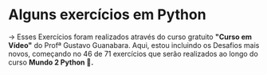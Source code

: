 <h1> Alguns exercícios em Python</h1>

<p> → Esses Exercícios foram realizados através do curso gratuito <strong>"Curso em Vídeo"</strong> do Profª Gustavo Guanabara.
Aqui, estou incluindo os Desafios mais novos, começando no 46 de 71 exercícios que serão realizados ao longo do curso <strong> Mundo 2 Python 🐍. </strong></p>
